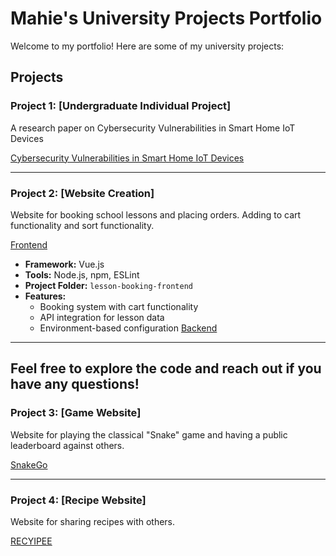 # Mahie's University Projects Portfolio

Welcome to my portfolio! Here are some of my university projects:

## Projects

### Project 1: [Undergraduate Individual Project]
A research paper on Cybersecurity Vulnerabilities in Smart Home IoT Devices

[Cybersecurity Vulnerabilities in Smart Home IoT Devices](https://github.com/Mahie786/portfolio/blob/main/MIDDLESEX%20UNIVERSITY.pdf)

---

### Project 2: [Website Creation]
Website for booking school lessons and placing orders. Adding to cart functionality and sort functionality.

[Frontend](https://github.com/Mahie786/school-lessons)
- **Framework:** Vue.js
- **Tools:** Node.js, npm, ESLint
- **Project Folder:** `lesson-booking-frontend`
- **Features:**
  - Booking system with cart functionality
  - API integration for lesson data
  - Environment-based configuration
[Backend](https://github.com/Mahie786/lesson-booking-backend)

---

Feel free to explore the code and reach out if you have any questions!
---

### Project 3: [Game Website]
Website for playing the classical "Snake" game and having a public leaderboard against others.

[SnakeGo](https://github.com/Mahie786/portfolio/tree/main/gameJS)

---
### Project 4: [Recipe Website]
Website for sharing recipes with others.

[RECYIPEE](https://github.com/Mahie786/portfolio/tree/main/Recipe/Recipe)

